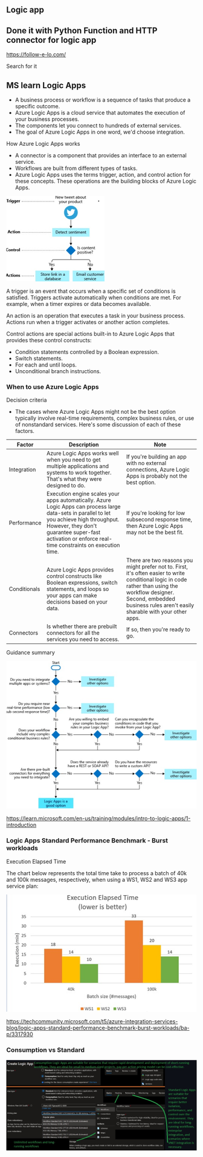 ## Logic app


## Done it with Python Function and HTTP connector for logic app

https://follow-e-lo.com/

Search for it

## MS learn Logic Apps

* A business process or workflow is a sequence of tasks that produce a specific outcome.
* Azure Logic Apps is a cloud service that automates the execution of your business processes.
* The components let you connect to hundreds of external services.
* The goal of Azure Logic Apps in one word, we'd choose integration. 

How Azure Logic Apps works
* A connector is a component that provides an interface to an external service. 
* Workflows are built from different types of tasks. 
* Azure Logic Apps uses the terms trigger, action, and control action for these concepts. These operations are the building blocks of Azure Logic Apps.

![Learn logic app ](https://github.com/spawnmarvel/azure-automation/blob/main/images/learnlogicapp.jpg)

A trigger is an event that occurs when a specific set of conditions is satisfied. Triggers activate automatically when conditions are met. For example, when a timer expires or data becomes available.

An action is an operation that executes a task in your business process. Actions run when a trigger activates or another action completes.

Control actions are special actions built-in to Azure Logic Apps that provides these control constructs:

* Condition statements controlled by a Boolean expression.
* Switch statements.
* For each and until loops.
* Unconditional branch instructions.

### When to use Azure Logic Apps

Decision criteria
* The cases where Azure Logic Apps might not be the best option typically involve real-time requirements, complex business rules, or use of nonstandard services. Here's some discussion of each of these factors.

| Factor      | Description                                            | Note
| ----------- | ------------------------------------------------------ | ---- 
| Integration | Azure Logic Apps works well when you need to get multiple applications and systems to work together. That's what they were designed to do. | If you're building an app with no external connections, Azure Logic Apps is probably not the best option.
| Performance | Execution engine scales your apps automatically. Azure Logic Apps can process large data-sets in parallel to let you achieve high throughput. However, they don't guarantee super-fast activation or enforce real-time constraints on execution time. | If you're looking for low subsecond response time, then Azure Logic Apps may not be the best fit.
| Conditionals | Azure Logic Apps provides control constructs like Boolean expressions, switch statements, and loops so your apps can make decisions based on your data. | There are two reasons you might prefer not to. First, it's often easier to write conditional logic in code rather than using the workflow designer. Second, embedded business rules aren't easily sharable with your other apps. 
| Connectors | Is whether there are prebuilt connectors for all the services you need to access.| If so, then you're ready to go. 

Guidance summary

![Learn logic app guide ](https://github.com/spawnmarvel/azure-automation/blob/main/images/logicappguide.jpg)

https://learn.microsoft.com/en-us/training/modules/intro-to-logic-apps/1-introduction

### Logic Apps Standard Performance Benchmark - Burst workloads

Execution Elapsed Time

The chart below represents the total time take to process a batch of 40k and 100k messages, respectively, when using a WS1, WS2 and WS3 app service plan:

![Benchmark ](https://github.com/spawnmarvel/azure-automation/blob/main/images/benchmark.jpg)
              

https://techcommunity.microsoft.com/t5/azure-integration-services-blog/logic-apps-standard-performance-benchmark-burst-workloads/ba-p/3317930


### Consumption vs Standard

![Learn logic app guide ](https://github.com/spawnmarvel/azure-automation/blob/main/images/logicappcreate2.jpg)

